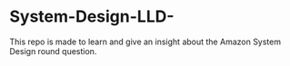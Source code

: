 # System-Design-LLD-
This repo is made to learn and give an insight about the Amazon System Design round question. 
